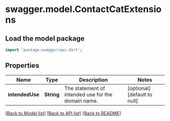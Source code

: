 # swagger.model.ContactCatExtensions

## Load the model package
```dart
import 'package:swagger/api.dart';
```

## Properties
Name | Type | Description | Notes
------------ | ------------- | ------------- | -------------
**intendedUse** | **String** | The statement of intended use for the domain name. | [optional] [default to null]

[[Back to Model list]](../README.md#documentation-for-models) [[Back to API list]](../README.md#documentation-for-api-endpoints) [[Back to README]](../README.md)


